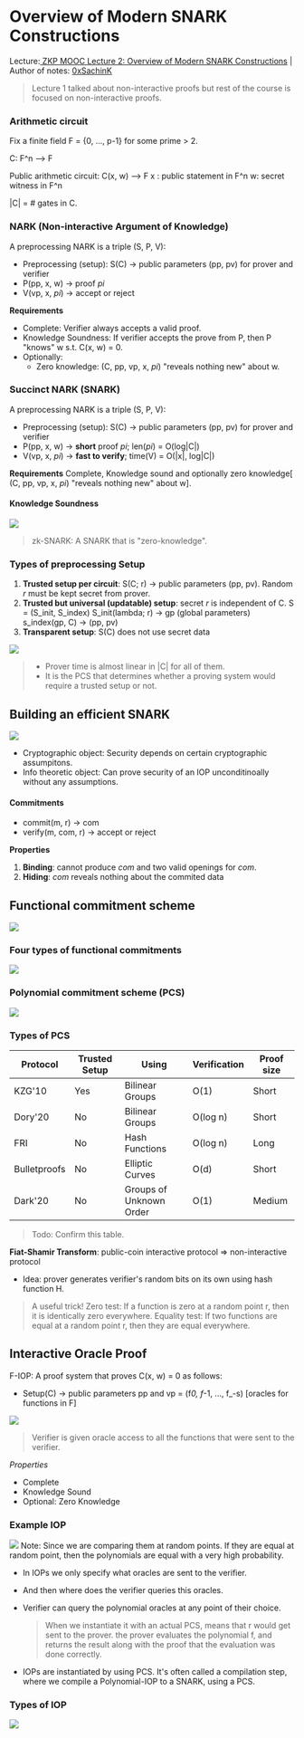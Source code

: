 # Overview of Modern SNARK Constructions

Lecture:[ ZKP MOOC Lecture 2: Overview of Modern SNARK Constructions](https://www.youtube.com/watch?v=bGEXYpt3sj0) | Author of notes: [0xSachinK](https://twitter.com/0xSachinK)

> Lecture 1 talked about non-interactive proofs but rest of the course is focused on non-interactive proofs.

### Arithmetic circuit

Fix a finite field F = {0, ..., p-1} for some prime > 2.

C: F^n --> F

Public arithmetic circuit: C(x, w) --> F
x : public statement in F^n
w: secret witness in F^n

|C| = # gates in C.

### NARK (Non-interactive Argument of Knowledge)

A preprocessing NARK is a triple (S, P, V):

- Preprocessing (setup): S\(C\) -> public parameters (pp, pv) for prover and verifier
- P(pp, x, w) -> proof _pi_
- V(vp, x, _pi_) -> accept or reject

**Requirements**

- Complete: Verifier always accepts a valid proof.
- Knowledge Soundness: If verifier accepts the prove from P, then P "knows" w s.t. C(x, w) = 0.
- Optionally:
  - Zero knowledge: (C, pp, vp, x, _pi_) "reveals nothing new" about w.

### Succinct NARK (SNARK)

A preprocessing NARK is a triple (S, P, V):

- Preprocessing (setup): S\(C\) -> public parameters (pp, pv) for prover and verifier
- P(pp, x, w) -> **short** proof _pi_; len(_pi_) = O(log|C|)
- V(vp, x, _pi_) -> **fast to verify**; time(V) = O(|x|, log|C|)

**Requirements**
Complete, Knowledge sound and optionally zero knowledge[ (C, pp, vp, x, *pi*) "reveals nothing new" about w].

#### Knowledge Soundness

![](https://hackmd.io/_uploads/B1FpHjps3.png)

> zk-SNARK: A SNARK that is "zero-knowledge".

### Types of preprocessing Setup

1. **Trusted setup per circuit**: S(C; r) -> public parameters (pp, pv). Random _r_ must be kept secret from prover.
2. **Trusted but universal (updatable) setup**: secret _r_ is independent of C.
   S = (S_init, S_index)
   S_init(lambda; r) -> gp (global parameters)
   s_index(gp, C) -> (pp, pv)
3. **Transparent setup**: S\(C\) does not use secret data

![](https://hackmd.io/_uploads/SkZ7ropi2.png)

> - Prover time is almost linear in |C| for all of them.
> - It is the PCS that determines whether a proving system would require a trusted setup or not.

## Building an efficient SNARK

![](https://hackmd.io/_uploads/r1lULXCin.png)

- Cryptographic object: Security depends on certain cryptographic assumpitons.
- Info theoretic object: Can prove security of an IOP unconditinoally without any assumptions.

#### Commitments

- commit(m, r) -> com
- verify(m, com, r) -> accept or reject

**Properties**

1. **Binding**: cannot produce _com_ and two valid openings for _com_.
2. **Hiding**: _com_ reveals nothing about the commited data

## Functional commitment scheme

![](https://hackmd.io/_uploads/SJsDdXAs3.png)

### Four types of functional commitments

![](https://hackmd.io/_uploads/B1Pxt70oh.png)

### Polynomial commitment scheme (PCS)

![](https://hackmd.io/_uploads/r1AA67Co2.png)

### Types of PCS

| Protocol     | Trusted Setup | Using                   | Verification | Proof size |
| ------------ | ------------- | ----------------------- | ------------ | ---------- |
| KZG'10       | Yes           | Bilinear Groups         | O(1)         | Short      |
| Dory'20      | No            | Bilinear Groups         | O(log n)     | Short      |
| FRI          | No            | Hash Functions          | O(log n)     | Long       |
| Bulletproofs | No            | Elliptic Curves         | O(d)         | Short      |
| Dark'20      | No            | Groups of Unknown Order | O(1)         | Medium     |

> Todo: Confirm this table.

**Fiat-Shamir Transform**: public-coin interactive protocol => non-interactive protocol

- Idea: prover generates verifier's random bits on its own using hash function H.

> A useful trick!
> Zero test: If a function is zero at a random point r, then it is identically zero everywhere.
> Equality test: If two functions are equal at a random point r, then they are equal everywhere.

## Interactive Oracle Proof

F-IOP: A proof system that proves C(x, w) = 0 as follows:

- Setup\(C\) -> public parameters pp and vp = (f*0, f*-1, ..., f\_-s) [oracles for functions in F]

![](https://hackmd.io/_uploads/Hypld40o2.png)

> Verifier is given oracle access to all the functions that were sent to the verifier.

_Properties_

- Complete
- Knowledge Sound
- Optional: Zero Knowledge

### Example IOP

![](https://hackmd.io/_uploads/Sk5T3EAj2.png)
Note: Since we are comparing them at random points. If they are equal at random point, then the polynomials are equal with a very high probability.

- In IOPs we only specify what oracles are sent to the verifier.
- And then where does the verifier queries this oracles.
- Verifier can query the polynomial oracles at any point of their choice.

  > When we instantiate it with an actual PCS, means that r would get sent to the prover. the prover evaluates the polynomial f, and returns the result along with the proof that the evaluation was done correctly.

- IOPs are instantiated by using PCS. It's often called a compilation step, where we compile a Polynomial-IOP to a SNARK, using a PCS.

### Types of IOP

![](https://hackmd.io/_uploads/HkcfR4Ri2.png)
